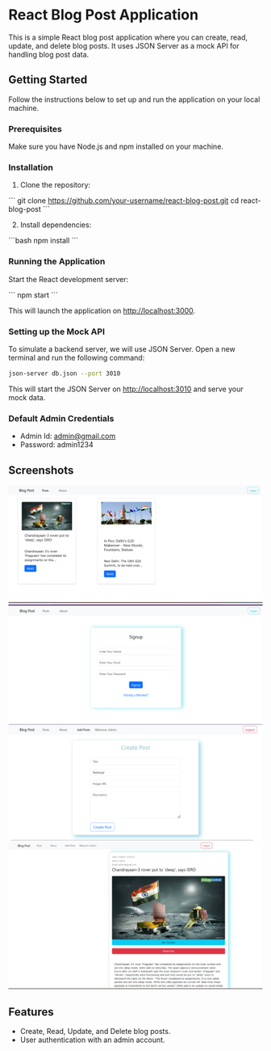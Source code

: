 # React Blog Post Application

This is a simple React blog post application where you can create, read, update, and delete blog posts. It uses JSON Server as a mock API for handling blog post data.

## Getting Started

Follow the instructions below to set up and run the application on your local machine.

### Prerequisites

Make sure you have Node.js and npm installed on your machine.

### Installation

1. Clone the repository:

\`\`\`
git clone https://github.com/your-username/react-blog-post.git
cd react-blog-post
\`\`\`

2. Install dependencies:

\`\`\`bash
npm install
\`\`\`

### Running the Application

Start the React development server:

\`\`\`
npm start
\`\`\`

This will launch the application on [http://localhost:3000](http://localhost:3000).

### Setting up the Mock API

To simulate a backend server, we will use JSON Server. Open a new terminal and run the following command:

```bash
json-server db.json --port 3010
```

This will start the JSON Server on [http://localhost:3010](http://localhost:3010) and serve your mock data.

### Default Admin Credentials

- Admin Id: admin@gmail.com
- Password: admin1234

## Screenshots

![Image 1](src/Assets/Images/image1.png)
![Image 2](src/Assets/Images/image2.png)
![Image 3](src/Assets/Images/image3.png)
![Image 4](src/Assets/Images/image4.png)

## Features

- Create, Read, Update, and Delete blog posts.
- User authentication with an admin account.

